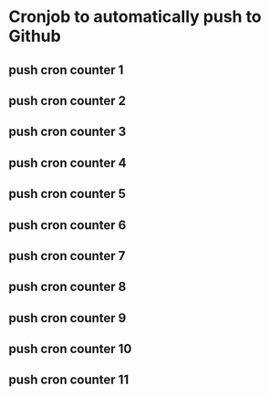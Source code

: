 # Cronjob to automatically push to Github
## push cron counter 1
## push cron counter 2
## push cron counter 3
## push cron counter 4
## push cron counter 5
## push cron counter 6
## push cron counter 7
## push cron counter 8
## push cron counter 9
## push cron counter 10
## push cron counter 11
